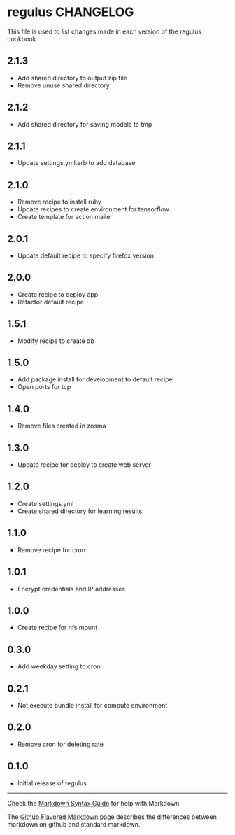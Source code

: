 # regulus CHANGELOG

This file is used to list changes made in each version of the regulus cookbook.

## 2.1.3
- Add shared directory to output zip file
- Remove unuse shared directory

## 2.1.2
- Add shared directory for saving models to tmp

## 2.1.1
- Update settings.yml.erb to add database

## 2.1.0
- Remove recipe to install ruby
- Update recipes to create environment for tensorflow
- Create template for action mailer

## 2.0.1
- Update default recipe to specify firefox version

## 2.0.0
- Create recipe to deploy app
- Refactor default recipe

## 1.5.1
- Modify recipe to create db

## 1.5.0
- Add package install for development to default recipe
- Open ports for tcp

## 1.4.0
- Remove files created in zosma

## 1.3.0
- Update recipe for deploy to create web server

## 1.2.0
- Create settings.yml
- Create shared directory for learning results

## 1.1.0
- Remove recipe for cron

## 1.0.1
- Encrypt credentials and IP addresses

## 1.0.0
- Create recipe for nfs mount

## 0.3.0
- Add weekday setting to cron

## 0.2.1
- Not execute bundle install for compute environment

## 0.2.0
- Remove cron for deleting rate

## 0.1.0
- Initial release of regulus

- - -
Check the [Markdown Syntax Guide](http://daringfireball.net/projects/markdown/syntax) for help with Markdown.

The [Github Flavored Markdown page](http://github.github.com/github-flavored-markdown/) describes the differences between markdown on github and standard markdown.
